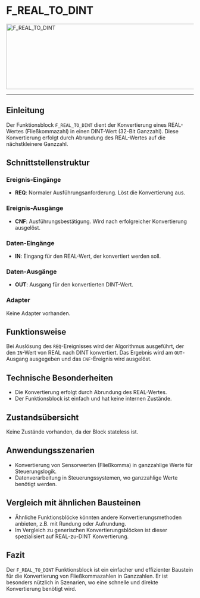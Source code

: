 # F_REAL_TO_DINT

<img width="1235" height="175" alt="F_REAL_TO_DINT" src="https://github.com/user-attachments/assets/fd78a595-bfca-47f7-b4d9-acd46bf10b52" />

* * * * * * * * * *
## Einleitung
Der Funktionsblock `F_REAL_TO_DINT` dient der Konvertierung eines REAL-Wertes (Fließkommazahl) in einen DINT-Wert (32-Bit Ganzzahl). Diese Konvertierung erfolgt durch Abrundung des REAL-Wertes auf die nächstkleinere Ganzzahl.

## Schnittstellenstruktur

### **Ereignis-Eingänge**
- **REQ**: Normaler Ausführungsanforderung. Löst die Konvertierung aus.

### **Ereignis-Ausgänge**
- **CNF**: Ausführungsbestätigung. Wird nach erfolgreicher Konvertierung ausgelöst.

### **Daten-Eingänge**
- **IN**: Eingang für den REAL-Wert, der konvertiert werden soll.

### **Daten-Ausgänge**
- **OUT**: Ausgang für den konvertierten DINT-Wert.

### **Adapter**
Keine Adapter vorhanden.

## Funktionsweise
Bei Auslösung des `REQ`-Ereignisses wird der Algorithmus ausgeführt, der den `IN`-Wert von REAL nach DINT konvertiert. Das Ergebnis wird am `OUT`-Ausgang ausgegeben und das `CNF`-Ereignis wird ausgelöst.

## Technische Besonderheiten
- Die Konvertierung erfolgt durch Abrundung des REAL-Wertes.
- Der Funktionsblock ist einfach und hat keine internen Zustände.

## Zustandsübersicht
Keine Zustände vorhanden, da der Block stateless ist.

## Anwendungsszenarien
- Konvertierung von Sensorwerten (Fließkomma) in ganzzahlige Werte für Steuerungslogik.
- Datenverarbeitung in Steuerungssystemen, wo ganzzahlige Werte benötigt werden.

## Vergleich mit ähnlichen Bausteinen
- Ähnliche Funktionsblöcke könnten andere Konvertierungsmethoden anbieten, z.B. mit Rundung oder Aufrundung.
- Im Vergleich zu generischen Konvertierungsblöcken ist dieser spezialisiert auf REAL-zu-DINT Konvertierung.

## Fazit
Der `F_REAL_TO_DINT` Funktionsblock ist ein einfacher und effizienter Baustein für die Konvertierung von Fließkommazahlen in Ganzzahlen. Er ist besonders nützlich in Szenarien, wo eine schnelle und direkte Konvertierung benötigt wird.
